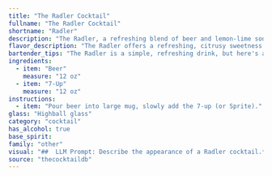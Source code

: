 ```yaml
---
title: "The Radler Cocktail"
fullname: "The Radler Cocktail"
shortname: "Radler"
description: "The Radler, a refreshing blend of beer and lemon-lime soda, belongs to the **Shandy** family.  Originating in Germany, the Radler was invented in the 1920s by a Bavarian innkeeper who diluted his beer with lemonade to serve the influx of cyclists. "
flavor_description: "The Radler offers a refreshing, citrusy sweetness balanced by the subtle bitterness of beer. The 7-Up's lemon-lime notes create a light and bubbly sensation, while the beer adds a subtle malt character. The overall effect is a thirst-quenching, low-alcohol beverage perfect for warm days or casual gatherings. "
bartender_tips: "The Radler is a simple, refreshing drink, but here's a pro tip: **Start with chilled ingredients**. This ensures the perfect balance of temperature and flavor. Use a good quality beer, ideally a wheat beer or Hefeweizen. Don't over-pour the 7-Up – a little goes a long way.  Gently stir to combine, not shake, to avoid creating too much foam. "
ingredients:
  - item: "Beer"
    measure: "12 oz"
  - item: "7-Up"
    measure: "12 oz"
instructions:
  - item: "Pour beer into large mug, slowly add the 7-up (or Sprite)."
glass: "Highball glass"
category: "cocktail"
has_alcohol: true
base_spirit:
family: "other"
visual: "##  LLM Prompt: Describe the appearance of a Radler cocktail.**Imagine a tall glass filled with a refreshing, effervescent beverage. Describe the following aspects:*** **Color:** What is the overall color of the drink? Is it a pale yellow, a light amber, or something else? * **Clarity:** Is the drink crystal clear, slightly hazy, or cloudy? * **Head:** Is there a head of foam on top? What is its color and texture? How much of the glass does it take up?* **Texture:** Does the drink appear thick or thin? Does it have a lot of bubbles or just a few?* **Garnish:** Is there a garnish on top? If so, describe it. **Please provide a detailed and evocative description of the Radler cocktail, as if you were looking at it through a glass.** "
source: "thecocktaildb"
---
```


